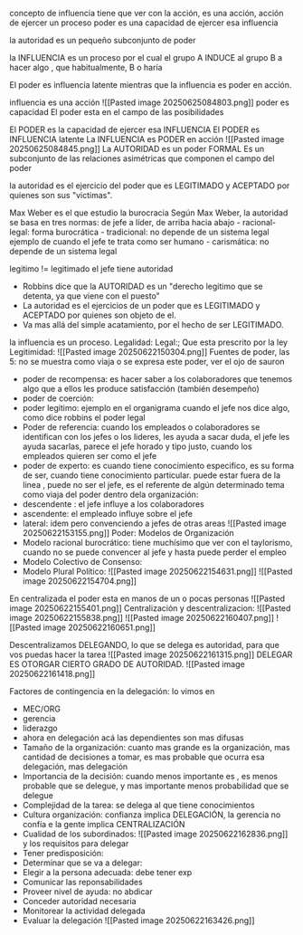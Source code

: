 concepto de influencia tiene que ver con la acción, es una acción, acción de ejercer un proceso
poder es una capacidad de ejercer esa influencia

la autoridad es un pequeño subconjunto de poder

la INFLUENCIA es un proceso por el cual el grupo A INDUCE al grupo B a hacer algo , que habitualmente, B o haría

El poder es influencia latente mientras que la influencia es poder en acción.

influencia es una acción
![[Pasted image 20250625084803.png]]
poder es capacidad
El poder esta en el campo de las posibilidades

El PODER es la capacidad de ejercer esa INFLUENCIA
El PODER es INFLUENCIA latente
La INFLUENCIA es PODER en acción
![[Pasted image 20250625084845.png]]
La AUTORIDAD es un poder FORMAL
Es un subconjunto de las relaciones asimétricas que componen el campo del poder

la autoridad es el ejercicio del poder que es LEGITIMADO y ACEPTADO por quienes son sus "victimas".

Max Weber es el que estudio la burocracia
Según Max Weber, la autoridad se basa en tres normas: de jefe a líder, de arriba hacia abajo
	- racional-legal: forma burocrática
	- tradicional: no depende de un sistema legal ejemplo de cuando el jefe te trata como ser humano
	- carismática: no depende de un sistema legal

legitimo != legitimado
el jefe tiene autoridad
- Robbins dice que la AUTORIDAD es un "derecho legitimo que se detenta, ya que viene con el puesto"
- La autoridad es el ejercicios de un poder que es LEGITIMADO y ACEPTADO por quienes son  objeto de el.
- Va mas allá del simple acatamiento, por el hecho de ser LEGITIMADO.

la influencia es un proceso.
Legalidad:
Legal:; Que esta prescrito por la ley
Legitimidad:
![[Pasted image 20250622150304.png]]
Fuentes de poder, las 5: no se muestra como viaja o se expresa este poder, ver el ojo de sauron
- poder de recompensa: es hacer saber  a los colaboradores que tenemos algo que a ellos les produce satisfacción (también desempeño)
- poder de coerción:
- poder legitimo: ejemplo en el organigrama cuando el jefe nos dice algo, como dice robbins el poder legal
- Poder de referencia: cuando los empleados o colaboradores se identifican con los jefes o los lideres, les ayuda a sacar duda, el jefe les ayuda sacarlas, parece el jefe horado y  tipo justo, cuando los empleados quieren ser como el jefe
- poder de experto: es cuando tiene conocimiento especifico, es su forma de ser, cuando tiene conocimiento particular. puede estar fuera de la linea , puede no ser el jefe, es el referente de algún determinado tema
como viaja del poder dentro dela organización:
- descendente : el jefe influye a los colaboradores
- ascendente: el empleado influye sobre el jefe
- lateral: idem pero convenciendo a jefes de otras areas
![[Pasted image 20250622153155.png]]
Poder: Modelos de Organización
- Modelo racional burocrático: tiene muchísimo que ver con el taylorismo, cuando no se puede convencer al jefe y hasta puede perder el empleo
- Modelo Colectivo de Consenso: 
- Modelo Plural Político:
![[Pasted image 20250622154631.png]]
![[Pasted image 20250622154704.png]]

En centralizada el  poder esta en manos de un o pocas personas
![[Pasted image 20250622155401.png]]
Centralización y descentralizacion:
![[Pasted image 20250622155838.png]]
![[Pasted image 20250622160407.png]]
![[Pasted image 20250622160651.png]]



Descentralizamos DELEGANDO, lo que se delega es autoridad, para que vos puedas hacer la tarea
![[Pasted image 20250622161315.png]]
DELEGAR ES OTORGAR CIERTO GRADO DE AUTORIDAD.
![[Pasted image 20250622161418.png]]

Factores de contingencia en la delegación:
lo vimos en 
- MEC/ORG
- gerencia
- liderazgo
- ahora en delegación
acá las dependientes son mas difusas
- Tamaño de la organización: cuanto mas grande es la organización, mas cantidad de decisiones a tomar,  es mas probable que ocurra esa delegación, mas delegación
- Importancia de la decisión: cuando menos importante es , es menos probable que se delegue, y mas importante menos probabilidad que se delegue
- Complejidad de la tarea:   se delega al que tiene conocimientos
- Cultura organización: confianza implica DELEGACIÓN, la gerencia no confía e la gente implica CENTRALIZACIÓN
- Cualidad de los subordinados: 
![[Pasted image 20250622162836.png]]
y los requisitos para delegar
- Tener predisposición:
- Determinar que se va a delegar: 
- Elegir a la persona adecuada: debe tener exp
- Comunicar las reponsabilidades
- Proveer nivel de ayuda: no abdicar
- Conceder autoridad necesaria
- Monitorear la actividad delegada
- Evaluar la delegación
![[Pasted image 20250622163426.png]]

